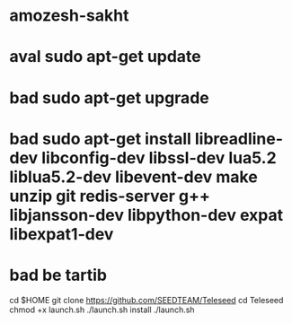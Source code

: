 # amozesh-sakht
# aval sudo apt-get update
# bad sudo apt-get upgrade
# bad sudo apt-get install libreadline-dev libconfig-dev libssl-dev lua5.2 liblua5.2-dev libevent-dev make unzip git redis-server g++ libjansson-dev libpython-dev expat libexpat1-dev
# bad be tartib
cd $HOME
git clone https://github.com/SEEDTEAM/Teleseed
cd Teleseed
chmod +x launch.sh
./launch.sh install
./launch.sh
